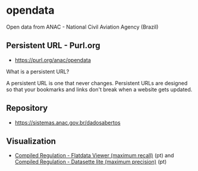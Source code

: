 # opendata

Open data from ANAC - National Civil Aviation Agency (Brazil)

##  Persistent URL - Purl.org

* https://purl.org/anac/opendata

What is a persistent URL?

A persistent URL is one that never changes. Persistent URLs are designed so that your bookmarks and links don't break when a website gets updated.

## Repository

* https://sistemas.anac.gov.br/dadosabertos

## Visualization

* [Compiled Regulation - Flatdata Viewer (maximum recall)](https://flatgithub.com/anacgovbr/opendata?filename=regulamentos-anac-tags.csv) (pt) and [Compiled Regulation - Datasette lite (maximum precision)](https://lite.datasette.io/?csv=https://raw.githubusercontent.com/anacgovbr/opendata/main/regulamentos-anac-tags.csv) (pt)
